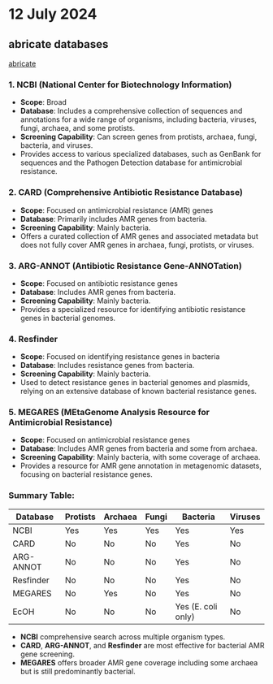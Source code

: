 # 12 July 2024

## abricate databases
<a href="https://github.com/tseemann/abricate" target="_blank">abricate</a>

### 1. NCBI (National Center for Biotechnology Information)
- **Scope**: Broad
- **Database**: Includes a comprehensive collection of sequences and annotations for a wide range of organisms, including bacteria, viruses, fungi, archaea, and some protists.
- **Screening Capability**: Can screen genes from protists, archaea, fungi, bacteria, and viruses.
- Provides access to various specialized databases, such as GenBank for sequences and the Pathogen Detection database for antimicrobial resistance.

### 2. CARD (Comprehensive Antibiotic Resistance Database)
- **Scope**: Focused on antimicrobial resistance (AMR) genes
- **Database**: Primarily includes AMR genes from bacteria.
- **Screening Capability**: Mainly bacteria.
- Offers a curated collection of AMR genes and associated metadata but does not fully cover AMR genes in archaea, fungi, protists, or viruses.

### 3. ARG-ANNOT (Antibiotic Resistance Gene-ANNOTation)
- **Scope**: Focused on antibiotic resistance genes
- **Database**: Includes AMR genes from bacteria.
- **Screening Capability**: Mainly bacteria.
- Provides a specialized resource for identifying antibiotic resistance genes in bacterial genomes.

### 4. Resfinder
- **Scope**: Focused on identifying resistance genes in bacteria
- **Database**: Includes resistance genes from bacteria.
- **Screening Capability**: Mainly bacteria.
- Used to detect resistance genes in bacterial genomes and plasmids, relying on an extensive database of known bacterial resistance genes.

### 5. MEGARES (MEtaGenome Analysis Resource for Antimicrobial Resistance)
- **Scope**: Focused on antimicrobial resistance genes
- **Database**: Includes AMR genes from bacteria and some from archaea.
- **Screening Capability**: Mainly bacteria, with some coverage of archaea.
- Provides a resource for AMR gene annotation in metagenomic datasets, focusing on bacterial resistance genes.

### Summary Table:

| Database  | Protists | Archaea | Fungi | Bacteria           | Viruses |
| --------- | -------- | ------- | ----- | ------------------ | ------- |
| NCBI      | Yes      | Yes     | Yes   | Yes                | Yes     |
| CARD      | No       | No      | No    | Yes                | No      |
| ARG-ANNOT | No       | No      | No    | Yes                | No      |
| Resfinder | No       | No      | No    | Yes                | No      |
| MEGARES   | No       | Yes     | No    | Yes                | No      |
| EcOH      | No       | No      | No    | Yes (E. coli only) | No      |

- **NCBI** comprehensive search across multiple organism types.
- **CARD**, **ARG-ANNOT**, and **Resfinder** are most effective for bacterial AMR gene screening.
- **MEGARES** offers broader AMR gene coverage including some archaea but is still predominantly bacterial.

